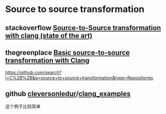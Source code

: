 # Source to source transformation



## stackoverflow [Source-to-Source transformation with clang (state of the art)](https://stackoverflow.com/questions/46692246/source-to-source-transformation-with-clang-state-of-the-art)





## thegreenplace [Basic source-to-source transformation with Clang](https://eli.thegreenplace.net/2012/06/08/basic-source-to-source-transformation-with-clang)



https://github.com/search?l=C%2B%2B&q=source+to+source+transformation&type=Repositories





## github [cleversonledur](https://github.com/cleversonledur)/**[clang_examples](https://github.com/cleversonledur/clang_examples)**

这个例子比较简单

